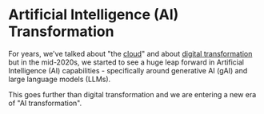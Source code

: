 # Artificial Intelligence (AI) Transformation
For years, we've talked about "the [cloud](cloud-tx.md)" and about [digital transformation](digital-tx.md) but in the mid-2020s, we started to see a huge leap forward in Artificial Intelligence (AI) capabilities - specifically around generative AI (gAI) and large language models (LLMs).

This goes further than digital transformation and we are entering a new era of "AI transformation".
